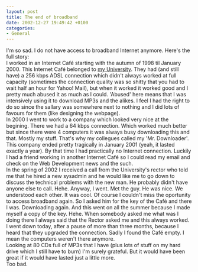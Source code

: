 ```yaml
---
layout: post
title: The end of broadband
date: 2002-12-27 19:49:42 +0100
categories:
- General
---
```

<p>I'm so sad. I do not have access to broadband Internet anymore. Here's the full story:<br />
I worked in an Internet Caf&eacute; starting with the autumn of 1998 til January 2000. This Internet Caf&eacute; belonged to <a href="http://www.ubm.ro" title="ubm.ro">my University</a>. They had (and still have) a 256 kbps ADSL connection which didn't always worked at full capacity (sometimes the connection quality was so shitty that you had to wait half an hour for Yahoo! Mail), but when it worked it worked good and I pretty much abused it as much as I could. 'Abused' here means that I was intensively using it to download MP3s and the alikes. I feel I had the right to do so since the sallary was somewhere next to nothing and I did lots of favours for them (like designing the webpage).<br />
In 2000 I went to work to a company which looked very nice at the begining. There we had a 64 kbps connection. Which worked much better but since there were 4 computers it was always busy downloading this and that. Mostly my stuff. That's why my collegues called my 'Mr. Downloader'.<br />
This company ended pretty tragically in January 2001 (yeah, it lasted exactly a year). By that time I had practically no Internet connection. Luckily I had a friend working in another Internet Caf&eacute; so I could read my email and check on the Web Development news and the such.<br />
In the spring of 2002 I received a call from the University's rector who told me that he hired a new sysadmin and he would like me to go down to discuss the technical problems with the new man. He probably didn't have anyone else to call. Hehe. Anyway, I went. Met the guy. He was nice. We understood each other. It was cool. Of course I couldn't miss the oportunity to access broadband again. So I asked him for the key of the Caf&eacute; and there I was. Downloading again. And this went on all the summer because I made myself a copy of the key. Hehe. When somebody asked me what was I doing there I always said that the Rector asked me and this always worked.<br />
I went down today, after a pause of more than three months, because I heard that they upgraded the connection. Sadly I found the Caf&eacute; empty. I mean the computers weren't there anymore.<br />
Looking at 80 CDs full of MP3s that I have (plus lots of stuff on my hard drive which I still have to burn) I'm surely grateful. But it would have been great if it would have lasted just a little more.<br />
Too bad.</p>
